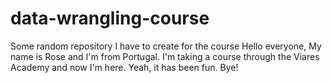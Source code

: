 # data-wrangling-course
Some random repository I have to create for the course
Hello everyone,
My name is Rose and I'm from Portugal. 
I'm taking a course through the Viares Academy and now I'm here.
Yeah, it has been fun. 
Bye!
